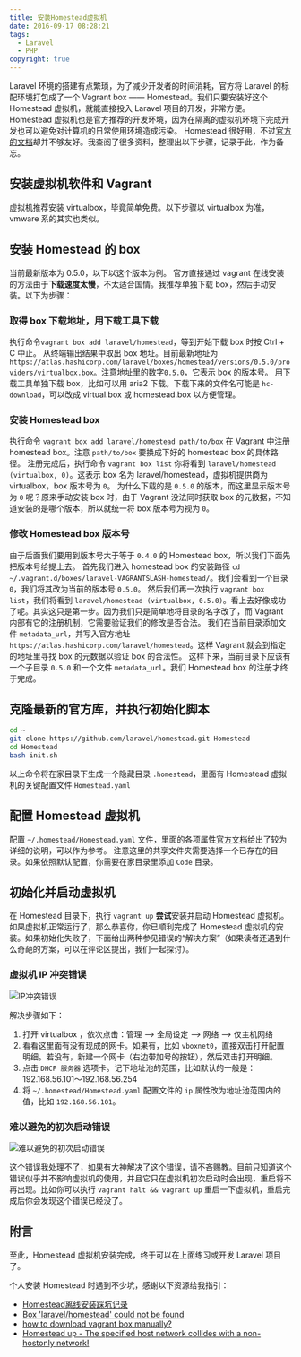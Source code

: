 ```yaml
---
title: 安装Homestead虚拟机
date: 2016-09-17 08:28:21
tags:
  - Laravel
  - PHP
copyright: true
---
```

Laravel 环境的搭建有点繁琐，为了减少开发者的时间消耗，官方将 Laravel 的标配环境打包成了一个 Vagrant box —— Homestead。我们只要安装好这个 Homestead 虚拟机，就能直接投入 Laravel 项目的开发，非常方便。Homestead 虚拟机也是官方推荐的开发环境，因为在隔离的虚拟机环境下完成开发也可以避免对计算机的日常使用环境造成污染。
Homestead 很好用，不过[官方的文档](https://laravel.com/docs/5.3/homestead)却并不够友好。我查阅了很多资料，整理出以下步骤，记录于此，作为备忘。

<!-- more -->

## 安装虚拟机软件和 Vagrant
虚拟机推荐安装 virtualbox，毕竟简单免费。以下步骤以 virtualbox 为准，vmware 系的其实也类似。

## 安装 Homestead 的 box
当前最新版本为 0.5.0，以下以这个版本为例。
官方直接通过 vagrant 在线安装的方法由于**下载速度太慢**，不太适合国情。我推荐单独下载 box，然后手动安装。以下为步骤：

### 取得 box 下载地址，用下载工具下载
执行命令`vagrant box add laravel/homestead`，等到开始下载 box 时按 Ctrl + C 中止。
从终端输出结果中取出 box 地址。目前最新地址为 `https://atlas.hashicorp.com/laravel/boxes/homestead/versions/0.5.0/providers/virtualbox.box`。注意地址里的数字`0.5.0`，它表示 box 的版本号。
用下载工具单独下载 box，比如可以用 aria2 下载。下载下来的文件名可能是 `hc-download`，可以改成 virtual.box 或 homestead.box 以方便管理。

### 安装 Homestead box
执行命令 `vagrant box add laravel/homestead path/to/box` 在 Vagrant 中注册 homestead box。注意 `path/to/box` 要换成下好的 homestead box 的具体路径。
注册完成后，执行命令 `vagrant box list` 你将看到 `laravel/homestead (virtualbox, 0)`。这表示 box 名为 laravel/homestead，虚拟机提供商为 virtualbox，box 版本号为 `0`。
为什么下载的是 `0.5.0` 的版本，而这里显示版本号为 `0` 呢？原来手动安装 box 时，由于 Vagrant 没法同时获取 box 的元数据，不知道安装的是哪个版本，所以就统一将 box 版本号为视为 `0`。

### 修改 Homestead box 版本号
由于后面我们要用到版本号大于等于 `0.4.0` 的 Homestead box，所以我们下面先把版本号给提上去。
首先我们进入 homestead box 的安装路径 `cd ~/.vagrant.d/boxes/laravel-VAGRANTSLASH-homestead/`。我们会看到一个目录 `0`，我们将其改为当前的版本号 `0.5.0`。
然后我们再一次执行 `vagrant box list`，我们将看到 `laravel/homestead (virtualbox, 0.5.0)`。看上去好像成功了呢。其实这只是第一步。因为我们只是简单地将目录的名字改了，而 Vagrant 内部有它的注册机制，它需要验证我们的修改是否合法。
我们在当前目录添加文件 `metadata_url`，并写入官方地址 `https://atlas.hashicorp.com/laravel/homestead`。这样 Vagrant 就会到指定的地址里寻找 box 的元数据以验证 box 的合法性。
这样下来，当前目录下应该有一个子目录 `0.5.0` 和一个文件 `metadata_url`。我们 Homestead box 的注册才终于完成。

## 克隆最新的官方库，并执行初始化脚本
```bash
cd ~
git clone https://github.com/laravel/homestead.git Homestead
cd Homestead
bash init.sh
```
以上命令将在家目录下生成一个隐藏目录 `.homestead`，里面有 Homestead 虚拟机的关键配置文件 `Homestead.yaml`

## 配置 Homestead 虚拟机
配置 `~/.homestead/Homestead.yaml` 文件，里面的各项属性[官方文档](https://laravel.com/docs/5.3/homestead)给出了较为详细的说明，可以作为参考。
注意这里的共享文件夹需要选择一个已存在的目录。如果依照默认配置，你需要在家目录里添加 `Code` 目录。

## 初始化并启动虚拟机
在 Homestead 目录下，执行 `vagrant up` **尝试**安装并启动 Homestead 虚拟机。如果虚拟机正常运行了，那么恭喜你，你已顺利完成了 Homestead 虚拟机的安装。如果初始化失败了，下面给出两种参见错误的“解决方案”（如果读者还遇到什么奇葩的方案，可以在评论区提出，我们一起探讨）。

### 虚拟机 IP 冲突错误
<!--
{% asset_img IP冲突错误.png IP冲突错误 %}
-->
![IP冲突错误](/images/IP冲突错误.png)

解决步骤如下：
 1. 打开 virtualbox ，依次点击：管理 --> 全局设定 --> 网络 --> 仅主机网络
 2. 看看这里面有没有现成的网卡。如果有，比如 `vboxnet0`，直接双击打开配置明细。若没有，新建一个网卡（右边带加号的按钮），然后双击打开明细。
 3. 点击 `DHCP 服务器` 选项卡。记下地址池的范围，比如默认的一般是：192.168.56.101～192.168.56.254
 4. 将 `~/.homestead/Homestead.yaml` 配置文件的 `ip` 属性改为地址池范围内的值，比如 `192.168.56.101`。

### 难以避免的初次启动错误
<!--
{% asset_img 难以避免的初次启动错误.png 难以避免的初次启动错误 %}
-->
![难以避免的初次启动错误](/images/难以避免的初次启动错误.png)

这个错误我处理不了，如果有大神解决了这个错误，请不吝赐教。目前只知道这个错误似乎并不影响虚拟机的使用，并且它只在虚拟机初次启动时会出现，重启将不再出现。比如你可以执行 `vagrant halt && vagrant up` 重启一下虚拟机，重启完成后你会发现这个错误已经没了。


## 附言
至此，Homestead 虚拟机安装完成，终于可以在上面练习或开发 Laravel 项目了。

个人安装 Homestead 时遇到不少坑，感谢以下资源给我指引：

- [Homestead离线安装踩坑记录](https://quericy.me/blog/827/)
- [Box 'laravel/homestead' could not be found](http://stackoverflow.com/questions/34946837/box-laravel-homestead-could-not-be-found)
- [how to download vagrant box manually?](http://laravel.io/forum/05-06-2015-how-to-download-vagrant-box-manually)
- [Homestead up - The specified host network collides with a non-hostonly network!](https://laracasts.com/discuss/channels/general-discussion/homestead-up-the-specified-host-network-collides-with-a-non-hostonly-network)
